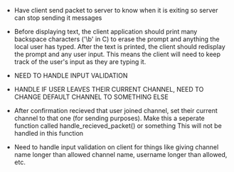 - Have client send packet to server to know when it is exiting so server can stop sending it messages

- Before displaying text, the client application should print many backspace characters ('\b' in C)
  to erase the prompt and anything the local user has typed. After the text is printed, the client
  should redisplay the prompt and any user input. This means the client will need to keep track of
  the user's input as they are typing it.

- NEED TO HANDLE INPUT VALIDATION
- HANDLE IF USER LEAVES THEIR CURRENT CHANNEL, NEED TO CHANGE DEFAULT CHANNEL TO SOMETHING ELSE

- After confirmation recieved that user joined channel, set their current channel to that one
  (for sending purposes). Make this a seperate function called handle_recieved_packet() or something
  This will not be handled in this function

- Need to handle input validation on client for things like giving channel name longer than allowed channel name, username longer than allowed, etc.
